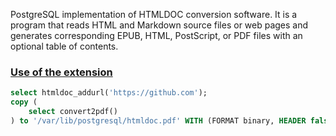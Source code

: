 PostgreSQL implementation of HTMLDOC conversion software. It is a program that reads HTML and Markdown source files or web pages and generates corresponding EPUB, HTML, PostScript, or PDF files with an optional table of contents.

### [Use of the extension](#use-of-the-extension)

```sql
select htmldoc_addurl('https://github.com');
copy (
    select convert2pdf()
) to '/var/lib/postgresql/htmldoc.pdf' WITH (FORMAT binary, HEADER false)
```
